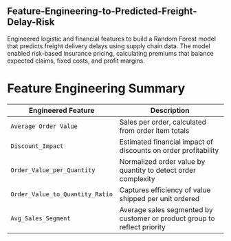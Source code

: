## Feature-Engineering-to-Predicted-Freight-Delay-Risk
Engineered logistic and financial features to build a Random Forest model that predicts freight delivery delays using supply chain data. The model enabled risk-based insurance pricing, calculating premiums that balance expected claims, fixed costs, and profit margins.

# Feature Engineering Summary

| Engineered Feature               | Description                                                                 |
|----------------------------------|-----------------------------------------------------------------------------|
| `Average Order Value`           | Sales per order, calculated from order item totals                         |
| `Discount_Impact`               | Estimated financial impact of discounts on order profitability             |
| `Order_Value_per_Quantity`      | Normalized order value by quantity to detect order complexity              |
| `Order_Value_to_Quantity_Ratio` | Captures efficiency of value shipped per unit ordered                      |
| `Avg_Sales_Segment`             | Average sales segmented by customer or product group to reflect priority   |

